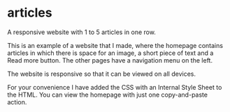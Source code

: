 # articles
A responsive website with 1 to 5 articles in one row.


This is an example of a website that I made, where the homepage contains articles in which there is space for an image, 
a short piece of text and a Read more button. The other pages have a navigation menu on the left.

The website is responsive so that it can be viewed on all devices.

For your convenience I have added the CSS with an Internal Style Sheet to the HTML. 
You can view the homepage with just one copy-and-paste action.

